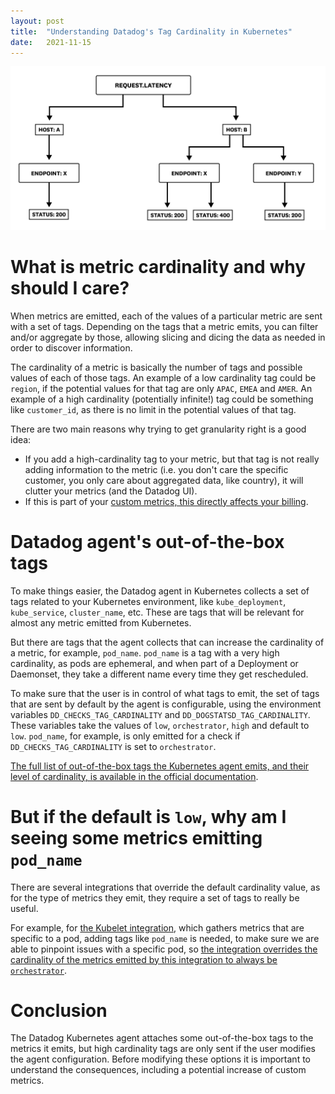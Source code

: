 ```yaml
---
layout:	post
title:	"Understanding Datadog's Tag Cardinality in Kubernetes"
date:	2021-11-15
---
```


![Screenshot of an example of cardinality](/img/cardinality.png)

# What is metric cardinality and why should I care?

When metrics are emitted, each of the values of a particular metric are sent with a set of tags. Depending on the tags that a metric emits, you can filter and/or aggregate by those, allowing slicing and dicing the data as needed in order to discover information.

The cardinality of a metric is basically the number of tags and possible values of each of those tags. An example of a low cardinality tag could be `region`, if the potential values for that tag are only `APAC`, `EMEA` and `AMER`. An example of a high cardinality (potentially infinite!) tag could be something like `customer_id`, as there is no limit in the potential values of that tag.

There are two main reasons why trying to get granularity right is a good idea:

* If you add a high-cardinality tag to your metric, but that tag is not really adding information to the metric (i.e. you don't care the specific customer, you only care about  aggregated data, like country), it will clutter your metrics (and the Datadog UI).
* If this is part of your [custom metrics, this directly affects your billing](https://docs.datadoghq.com/metrics/custom_metrics/).

# Datadog agent's out-of-the-box tags

To make things easier, the Datadog agent in Kubernetes collects a set of tags related to your Kubernetes environment, like `kube_deployment`, `kube_service`, `cluster_name`, etc. These are tags that will be relevant for almost any metric emitted from Kubernetes.

But there are tags that the agent collects that can increase the cardinality of a metric, for example, `pod_name`. `pod_name` is a tag with a very high cardinality, as pods are ephemeral, and when part of a Deployment or Daemonset, they take a different name every time they get rescheduled.

To make sure that the user is in control of what tags to emit, the set of tags that are sent by default by the agent is configurable, using the environment variables `DD_CHECKS_TAG_CARDINALITY` and `DD_DOGSTATSD_TAG_CARDINALITY`. These variables take the values of `low`, `orchestrator`, `high` and default to `low`. `pod_name`, for example, is only emitted for a check if `DD_CHECKS_TAG_CARDINALITY` is set to `orchestrator`.

[The full list of out-of-the-box tags the Kubernetes agent emits, and their level of cardinality, is available in the official documentation](https://docs.datadoghq.com/agent/kubernetes/tag/?tab=containerizedagent#out-of-the-box-tags).

# But if the default is `low`, why am I seeing some metrics emitting `pod_name`

There are several integrations that override the default cardinality value, as for the type of metrics they emit, they require a set of tags to really be useful.

For example, for [the Kubelet integration](https://github.com/DataDog/integrations-core/tree/master/kubelet), which gathers metrics that are specific to a pod, adding tags like `pod_name` is needed, to make sure we are able to pinpoint issues with a specific pod, so [the integration overrides the cardinality of the metrics emitted by this integration to always be `orchestrator`](https://github.com/DataDog/integrations-core/blob/master/kubelet/datadog_checks/kubelet/kubelet.py#L269).

# Conclusion

The Datadog Kubernetes agent attaches some out-of-the-box tags to the metrics it emits, but high cardinality tags are only sent if the user modifies the agent configuration. Before modifying these options it is important to understand the consequences, including a potential increase of custom metrics.
